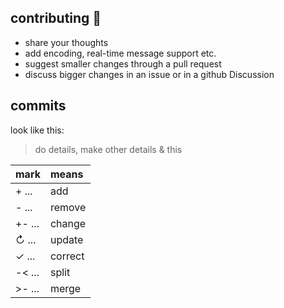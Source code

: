 ## contributing 💙

- share your thoughts
- add encoding, real-time message support etc.
- suggest smaller changes through a pull request
- discuss bigger changes in an issue or in a github Discussion 

## commits
look like this:
> do details, make other details & this

| mark     | means   |
| :------- | :------ |
| + ...    | add     |
| - ...    | remove  |
| +- ...   | change  |
| ↻ ...    | update  |
| ✓ ...    | correct |
| -< ...   | split   |
| >- ...   | merge   |
